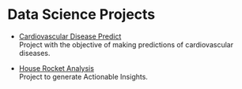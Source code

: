 # Data Science Projects
* [Cardiovascular Disease Predict](https://github.com/joaovitps/Data_Science_Projects/tree/main/Cardiovascular%20Disease%20Predict)</br>
Project with the objective of making predictions of cardiovascular diseases.

* [House Rocket Analysis](https://github.com/joaovitps/Data_Science_Projects/tree/main/House%20Rocket%20Analysis)</br>
Project to generate Actionable Insights.
